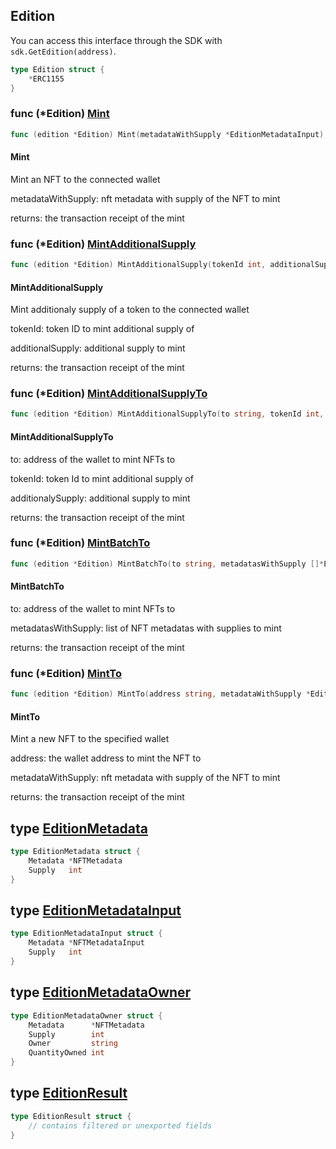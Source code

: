 
## Edition
You can access this interface through the SDK with `sdk.GetEdition(address)`.


```go
type Edition struct {
    *ERC1155
}
```

### func \(\*Edition\) [Mint](<https://github.com/thirdweb-dev/go-sdk/blob/master/pkg/thirdweb/edition.go#L39>)

```go
func (edition *Edition) Mint(metadataWithSupply *EditionMetadataInput) (*types.Transaction, error)
```

#### Mint

Mint an NFT to the connected wallet

metadataWithSupply: nft metadata with supply of the NFT to mint

returns: the transaction receipt of the mint

### func \(\*Edition\) [MintAdditionalSupply](<https://github.com/thirdweb-dev/go-sdk/blob/master/pkg/thirdweb/edition.go#L83>)

```go
func (edition *Edition) MintAdditionalSupply(tokenId int, additionalSupply int) (*types.Transaction, error)
```

#### MintAdditionalSupply

Mint additionaly supply of a token to the connected wallet

tokenId: token ID to mint additional supply of

additionalSupply: additional supply to mint

returns: the transaction receipt of the mint

### func \(\*Edition\) [MintAdditionalSupplyTo](<https://github.com/thirdweb-dev/go-sdk/blob/master/pkg/thirdweb/edition.go#L97>)

```go
func (edition *Edition) MintAdditionalSupplyTo(to string, tokenId int, additionalSupply int) (*types.Transaction, error)
```

#### MintAdditionalSupplyTo

to: address of the wallet to mint NFTs to

tokenId: token Id to mint additional supply of

additionalySupply: additional supply to mint

returns: the transaction receipt of the mint

### func \(\*Edition\) [MintBatchTo](<https://github.com/thirdweb-dev/go-sdk/blob/master/pkg/thirdweb/edition.go#L124>)

```go
func (edition *Edition) MintBatchTo(to string, metadatasWithSupply []*EditionMetadataInput) (*types.Transaction, error)
```

#### MintBatchTo

to: address of the wallet to mint NFTs to

metadatasWithSupply: list of NFT metadatas with supplies to mint

returns: the transaction receipt of the mint

### func \(\*Edition\) [MintTo](<https://github.com/thirdweb-dev/go-sdk/blob/master/pkg/thirdweb/edition.go#L53>)

```go
func (edition *Edition) MintTo(address string, metadataWithSupply *EditionMetadataInput) (*types.Transaction, error)
```

#### MintTo

Mint a new NFT to the specified wallet

address: the wallet address to mint the NFT to

metadataWithSupply: nft metadata with supply of the NFT to mint

returns: the transaction receipt of the mint

## type [EditionMetadata](<https://github.com/thirdweb-dev/go-sdk/blob/master/pkg/thirdweb/types.go#L44-L47>)

```go
type EditionMetadata struct {
    Metadata *NFTMetadata
    Supply   int
}
```

## type [EditionMetadataInput](<https://github.com/thirdweb-dev/go-sdk/blob/master/pkg/thirdweb/types.go#L56-L59>)

```go
type EditionMetadataInput struct {
    Metadata *NFTMetadataInput
    Supply   int
}
```

## type [EditionMetadataOwner](<https://github.com/thirdweb-dev/go-sdk/blob/master/pkg/thirdweb/types.go#L49-L54>)

```go
type EditionMetadataOwner struct {
    Metadata      *NFTMetadata
    Supply        int
    Owner         string
    QuantityOwned int
}
```

## type [EditionResult](<https://github.com/thirdweb-dev/go-sdk/blob/master/pkg/thirdweb/erc1155.go#L19-L22>)

```go
type EditionResult struct {
    // contains filtered or unexported fields
}
```
